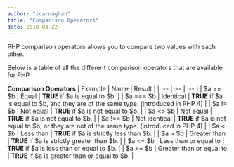 ```yaml
---
author: "icarnaghan"
title: "Comparison Operators"
date: 2018-03-22
---
```


PHP comparison operators allows you to compare two values with each other.

Below is a table of all the different comparison operators that are available for PHP

**Comparison Operators**
| Example | Name | Result |
| :-- | :-- | :-- |
| $a == $b | Equal | **TRUE** if $a is equal to $b. |
| $a === $b | Identical | **TRUE** if $a is equal to $b, and they are of the same type. (introduced in PHP 4) |
| $a != $b | Not equal | **TRUE** if $a is not equal to $b. |
| $a <> $b | Not equal | **TRUE** if $a is not equal to $b. |
| $a !== $b | Not identical | **TRUE** if $a is not equal to $b, or they are not of the same type. (introduced in PHP 4) |
| $a < $b | Less than | **TRUE** if $a is strictly less than $b. |
| $a > $b | Greater than | **TRUE** if $a is strictly greater than $b. |
| $a <= $b | Less than or equal to | **TRUE** if $a is less than or equal to $b. |
| $a >= $b | Greater than or equal to | **TRUE** if $a is greater than or equal to $b. |
